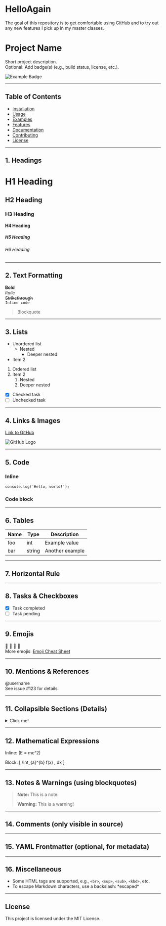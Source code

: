 # HelloAgain
The goal of this repository is to get comfortable using GitHub and to try out any new features I pick up in my master classes.

# Project Name

Short project description.  
Optional: Add badge(s) (e.g., build status, license, etc.).

![Example Badge](https://img.shields.io/badge/Example-Badge-blue)

---

## Table of Contents

- [Installation](#installation)
- [Usage](#usage)
- [Examples](#examples)
- [Features](#features)
- [Documentation](#documentation)
- [Contributing](#contributing)
- [License](#license)

---

## 1. Headings

# H1 Heading  
## H2 Heading  
### H3 Heading  
#### H4 Heading  
##### H5 Heading  
###### H6 Heading  

---

## 2. Text Formatting

**Bold**  
*Italic*  
~~Strikethrough~~  
`Inline code`

> Blockquote

---

## 3. Lists

- Unordered list
  - Nested
    - Deeper nested
- Item 2

1. Ordered list
2. Item 2
   1. Nested
   2. Deeper nested

- [x] Checked task
- [ ] Unchecked task

---

## 4. Links & Images

[Link to GitHub](https://github.com/)

![GitHub Logo](https://github.githubassets.com/images/modules/logos_page/GitHub-Mark.png)

---

## 5. Code

### Inline

`console.log('Hello, world!');`

### Code block


---

## 6. Tables

| Name  | Type   | Description          |
|-------|--------|----------------------|
| foo   | int    | Example value        |
| bar   | string | Another example      |

---

## 7. Horizontal Rule

---

## 8. Tasks & Checkboxes

- [x] Task completed
- [ ] Task pending

---

## 9. Emojis

:rocket: :tada: :bug: :memo:  
More emojis: [Emoji Cheat Sheet](https://github.com/ikatyang/emoji-cheat-sheet)

---

## 10. Mentions & References

@username  
See issue #123 for details.

---

## 11. Collapsible Sections (Details)

<details>
  <summary>Click me!</summary>
  Hidden content goes here.
</details>

---

## 12. Mathematical Expressions

Inline: \(E = mc^2\)

Block:
\[
\int_{a}^{b} f(x) \, dx
\]

---

## 13. Notes & Warnings (using blockquotes)

> **Note:** This is a note.
> 
> **Warning:** This is a warning!

---

## 14. Comments (only visible in source)

<!-- This is a comment and will not appear in the rendered markdown -->

---

## 15. YAML Frontmatter (optional, for metadata)



---

## 16. Miscellaneous

- Some HTML tags are supported, e.g., `<br>`, `<sup>`, `<sub>`, `<kbd>`, etc.
- To escape Markdown characters, use a backslash: \*escaped\*

---

## License

This project is licensed under the MIT License.
